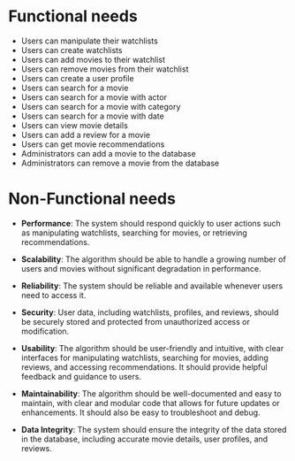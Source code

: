 # Functional needs

* Users can manipulate their watchlists
* Users can create watchlists
* Users can add movies to their watchlist
* Users can remove movies from their watchlist
* Users can create a user profile
* Users can search for a movie
* Users can search for a movie with actor
* Users can search for a movie with category
* Users can search for a movie with date 
* Users can view movie details
* Users can add a review for a movie
* Users can get movie recommendations
* Administrators can add a movie to the database
* Administrators can remove a movie from the database

# Non-Functional needs

* **Performance**: The system should respond quickly to user actions such as manipulating watchlists, searching for movies, or retrieving recommendations. 

* **Scalability**: The algorithm should be able to handle a growing number of users and movies without significant degradation in performance. 

* **Reliability**: The system should be reliable and available whenever users need to access it.

* **Security**: User data, including watchlists, profiles, and reviews, should be securely stored and protected from unauthorized access or modification.

* **Usability**: The algorithm should be user-friendly and intuitive, with clear interfaces for manipulating watchlists, searching for movies, adding reviews, and accessing recommendations. It should provide helpful feedback and guidance to users.

* **Maintainability**: The algorithm should be well-documented and easy to maintain, with clear and modular code that allows for future updates or enhancements. It should also be easy to troubleshoot and debug.

* **Data Integrity**: The system should ensure the integrity of the data stored in the database, including accurate movie details, user profiles, and reviews.

